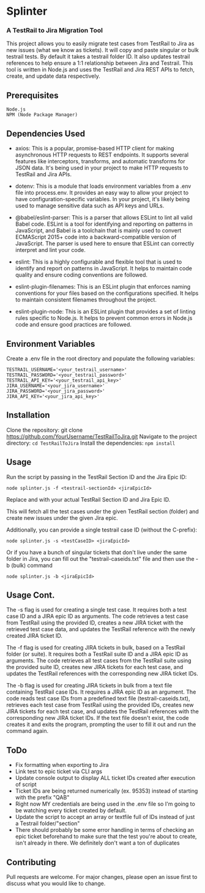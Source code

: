 # Splinter
### A TestRail to Jira Migration Tool

This project allows you to easily migrate test cases from TestRail to Jira as new issues (what we know as tickets). It will copy and paste singular or bulk testrail tests. By default it takes a testrail folder ID. It also updates testrail references to help ensure a 1:1 relationship between Jira and Testrail. This tool is written in Node.js and uses the TestRail and Jira REST APIs to fetch, create, and update data respectively.

## Prerequisites

    Node.js
    NPM (Node Package Manager)

## Dependencies Used
- axios: This is a popular, promise-based HTTP client for making asynchronous HTTP requests to REST endpoints. It supports several features like interceptors, transforms, and automatic transforms for JSON data. It's being used in your project to make HTTP requests to TestRail and Jira APIs.

- dotenv: This is a module that loads environment variables from a .env file into process.env. It provides an easy way to allow your project to have configuration-specific variables. In your project, it's likely being used to manage sensitive data such as API keys and URLs.

- @babel/eslint-parser: This is a parser that allows ESLint to lint all valid Babel code. ESLint is a tool for identifying and reporting on patterns in JavaScript, and Babel is a toolchain that is mainly used to convert ECMAScript 2015+ code into a backward-compatible version of JavaScript. The parser is used here to ensure that ESLint can correctly interpret and lint your code.

- eslint: This is a highly configurable and flexible tool that is used to identify and report on patterns in JavaScript. It helps to maintain code quality and ensure coding conventions are followed.

- eslint-plugin-filenames: This is an ESLint plugin that enforces naming conventions for your files based on the configurations specified. It helps to maintain consistent filenames throughout the project.

- eslint-plugin-node: This is an ESLint plugin that provides a set of linting rules specific to Node.js. It helps to prevent common errors in Node.js code and ensure good practices are followed.

## Environment Variables

Create a .env file in the root directory and populate the following variables:

```
TESTRAIL_USERNAME='<your_testrail_username>'
TESTRAIL_PASSWORD='<your_testrail_password>'
TESTRAIL_API_KEY='<your_testrail_api_key>'
JIRA_USERNAME='<your_jira_username>'
JIRA_PASSWORD='<your_jira_password>'
JIRA_API_KEY='<your_jira_api_key>'
```

## Installation

Clone the repository: git clone https://github.com/YourUsername/TestRailToJira.git
Navigate to the project directory: ```cd TestRailToJira```
Install the dependencies: ```npm install```

## Usage

Run the script by passing in the TestRail Section ID and the Jira Epic ID:

```node splinter.js -f <testrail-sectionId> <jiraEpicId>```

Replace <testrail-sectionId> and <jiraEpicId> with your actual TestRail Section ID and Jira Epic ID.

This will fetch all the test cases under the given TestRail section (folder) and create new issues under the given Jira epic.

Additionally, you can provide a single testrail case ID (without the C-prefix):

```node splinter.js -s <testCaseID> <jiraEpicId>```

Or if you have a bunch of singular tickets that don't live under the same folder in Jira, you can fill out the "testrail-caseids.txt" file and then use the -b (bulk) command

```node splinter.js -b <jiraEpicId>```


## Usage Cont.
The -s flag is used for creating a single test case. It requires both a test case ID and a JIRA epic ID as arguments. The code retrieves a test case from TestRail using the provided ID, creates a new JIRA ticket with the retrieved test case data, and updates the TestRail reference with the newly created JIRA ticket ID.

The -f flag is used for creating JIRA tickets in bulk, based on a TestRail folder (or suite). It requires both a TestRail suite ID and a JIRA epic ID as arguments. The code retrieves all test cases from the TestRail suite using the provided suite ID, creates new JIRA tickets for each test case, and updates the TestRail references with the corresponding new JIRA ticket IDs.

The -b flag is used for creating JIRA tickets in bulk from a text file containing TestRail case IDs. It requires a JIRA epic ID as an argument. The code reads test case IDs from a predefined text file (testrail-caseids.txt), retrieves each test case from TestRail using the provided IDs, creates new JIRA tickets for each test case, and updates the TestRail references with the corresponding new JIRA ticket IDs. If the text file doesn't exist, the code creates it and exits the program, prompting the user to fill it out and run the command again.

## ToDo
- Fix formatting when exporting to Jira
- Link test to epic ticket via CLI args
- Update console output to display ALL ticket IDs created after execution of script
- Ticket IDs are being returned numerically (ex. 95353) instead of starting with the prefix "QAB"
- Right now MY credentials are being used in the .env file so I'm going to be watching every ticket created by default.
- Update the script to accept an array or textfile full of IDs instead of just a Testrail folder/"section"
- There should probably be some error handling in terms of checking an epic ticket beforehand to make sure that the test you're about to create, isn't already in there. We definitely don't want a ton of duplicates 

## Contributing

Pull requests are welcome. For major changes, please open an issue first to discuss what you would like to change.
